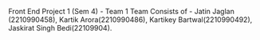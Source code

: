 Front End Project 1 (Sem 4) - Team 1
Team Consists of - Jatin Jaglan (2210990458), Kartik Arora(2210990486), Kartikey Bartwal(2210990492), Jaskirat Singh Bedi(22109904).
